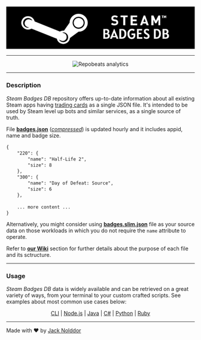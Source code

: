 <div align="center">

![Steam Badges DB](https://github.com/nolddor/steam-badges-db/raw/main/resources/banner.png "Steam Badges DB logo")

</div>

---

<div align="center">

![Repobeats analytics](https://repobeats.axiom.co/api/embed/172037d379e6f08cdcefa56905abf10a8ab8b5f2.svg "Repobeats analytics image")

</div>

---
### Description

_Steam Badges DB_ repository offers up-to-date information about all existing Steam apps having [trading cards](https://steamcommunity.com/tradingcards) as a single JSON file. It's intended to be used by Steam level up bots and similar services, as a single source of truth.

File **[badges.json](https://github.com/nolddor/steam-badges-db/raw/main/data/badges.json)** (_[compressed](https://github.com/nolddor/steam-badges-db/raw/main/data/badges.min.json)_) is updated hourly and it includes appid, name and badge size.
```
{
    "220": {
        "name": "Half-Life 2",
        "size": 8
    },
    "300": {
        "name": "Day of Defeat: Source",
        "size": 6
    },

    ... more content ...
}
```
Alternatively, you might consider using **[badges.slim.json](https://github.com/nolddor/steam-badges-db/raw/main/data/badges.slim.json)** file as your source data on those workloads in which you do not require the `name` attribute to operate.

Refer to __[our Wiki](https://github.com/nolddor/steam-badges-db/wiki)__ section for further details about the purpose of each file and its sctructure.

---
### Usage

_Steam Badges DB_ data is widely available and can be retrieved on a great variety of ways, from your terminal to your custom crafted scripts. See examples about most common use cases below:
<div align="center">

[CLI](https://github.com/nolddor/steam-badges-db/wiki#cli) | [Node.js](https://github.com/nolddor/steam-badges-db/wiki#nodejs) | [Java](https://github.com/nolddor/steam-badges-db/wiki#java) | [C#](https://github.com/nolddor/steam-badges-db/wiki#c) | [Python](https://github.com/nolddor/steam-badges-db/wiki#python) | [Ruby](https://github.com/nolddor/steam-badges-db/wiki#ruby)

</div>

---
Made with :heart: by [Jack Nolddor](https://steamcommunity.com/id/nolddor)
